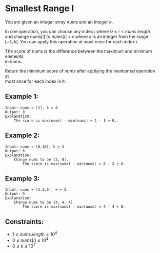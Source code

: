 # Smallest Range I

You are given an integer array $nums$ and an integer $k$.

In one operation, you can choose any index $i$ where $0 \le i < nums.length$  
and change $nums[i]$ to $nums[i] + x$ where x is an integer from the range  
$[-k, k]$. You can apply this operation at most once for each index $i$.

The score of nums is the difference between the maximum and minimum elements  
in $nums$.

Return the minimum score of $nums$ after applying the mentioned operation at  
most once for each index in it.

 

## Example 1:

    Input: nums = [1], k = 0
    Output: 0
    Explanation: 
        The score is max(nums) - min(nums) = 1 - 1 = 0.

## Example 2:

    Input: nums = [0,10], k = 2
    Output: 6
    Explanation: 
        Change nums to be [2, 8]. 
            The score is max(nums) - min(nums) = 8 - 2 = 6.

## Example 3:

    Input: nums = [1,3,6], k = 3
    Output: 0
    Explanation: 
        Change nums to be [4, 4, 4]. 
            The score is max(nums) - min(nums) = 4 - 4 = 0.

 

## Constraints:

* $1 \le nums.length \le 10^4$
* $0 \le nums[i] \le 10^4$
* $0 \le k \le 10^4$


